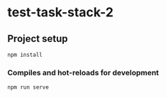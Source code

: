 # test-task-stack-2

## Project setup
```
npm install
```

### Compiles and hot-reloads for development
```
npm run serve
```
